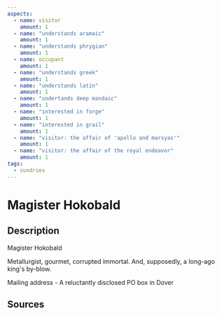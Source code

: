 ```yaml
---
aspects: 
  - name: visitor
    amount: 1
  - name: "understands aramaic"
    amount: 1
  - name: "understands phrygian"
    amount: 1
  - name: occupant
    amount: 1
  - name: "understands greek"
    amount: 1
  - name: "understands latin"
    amount: 1
  - name: "undertands deep mandaic"
    amount: 1
  - name: "interested in forge"
    amount: 1
  - name: "interested in grail"
    amount: 1
  - name: "visitor: the affair of 'apollo and marsyas'"
    amount: 1
  - name: "visitor: the affair of the royal endeavor"
    amount: 1
tags:
  - sundries
---
```

# Magister Hokobald
## Description
Magister Hokobald

Metallurgist, gourmet, corrupted immortal. And, supposedly, a long-ago king's by-blow.

Mailing address - A reluctantly disclosed PO box in Dover
## Sources

